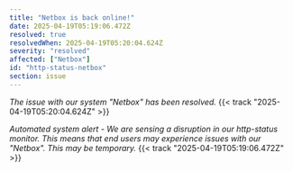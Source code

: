 ```yaml
---
title: "Netbox is back online!"
date: 2025-04-19T05:19:06.472Z
resolved: true
resolvedWhen: 2025-04-19T05:20:04.624Z
severity: "resolved"
affected: ["Netbox"]
id: "http-status-netbox"
section: issue
---
```


*The issue with our system "Netbox" has been resolved.* {{< track "2025-04-19T05:20:04.624Z" >}}

**Automated system alert* - We are sensing a disruption in our http-status monitor. This means that end users may experience issues with our "Netbox". This may be temporary.* {{< track "2025-04-19T05:19:06.472Z" >}}
